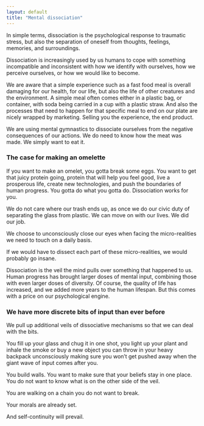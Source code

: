 ```yaml
---
layout: default
title: "Mental dissociation"
---
```


In simple terms, dissociation is the psychological response to traumatic stress, but also the separation of oneself from thoughts, feelings, memories, and surroundings.

Dissociation is increasingly used by us humans to cope with something incompatible and inconsistent with how we identify with ourselves, how we perceive ourselves, or how we would like to become.

We are aware that a simple experience such as a fast food meal is overall damaging for our health, for our life, but also the life of other creatures and the environment. A simple meal often comes either in a plastic bag, or container, with soda being carried in a cup with a plastic straw. And also the processes that need to happen for that specific meal to end on our plate are nicely wrapped by marketing. Selling you the experience, the end product.

We are using mental gymnastics to dissociate ourselves from the negative consequences of our actions. We do need to know how the meat was made. We simply want to eat it.

### The case for making an omelette

If you want to make an omelet, you gotta break some eggs. You want to get that juicy protein going, protein that will help you feel good, live a prosperous life, create new technologies, and push the boundaries of human progress. You gotta do what you gotta do. Dissociation works for you.

We do not care where our trash ends up, as once we do our civic duty of separating the glass from plastic. We can move on with our lives. We did our job.

We choose to unconsciously close our eyes when facing the micro-realities we need to touch on a daily basis.

If we would have to dissect each part of these micro-realities, we would probably go insane.

Dissociation is the veil the mind pulls over something that happened to us. Human progress has brought larger doses of mental input, combining those with even larger doses of diversity. Of course, the quality of life has increased, and we added more years to the human lifespan. But this comes with a price on our psychological engine.

### **We have more discrete bits of input than ever before**

We pull up additional veils of dissociative mechanisms so that we can deal with the bits.

You fill up your glass and chug it in one shot, you light up your plant and inhale the smoke or buy a new object you can throw in your heavy backpack unconsciously making sure you won’t get pushed away when the giant wave of input comes after you.

You build walls. You want to make sure that your beliefs stay in one place. You do not want to know what is on the other side of the veil.

You are walking on a chain you do not want to break.

Your morals are already set.

And self-continuity will prevail.

